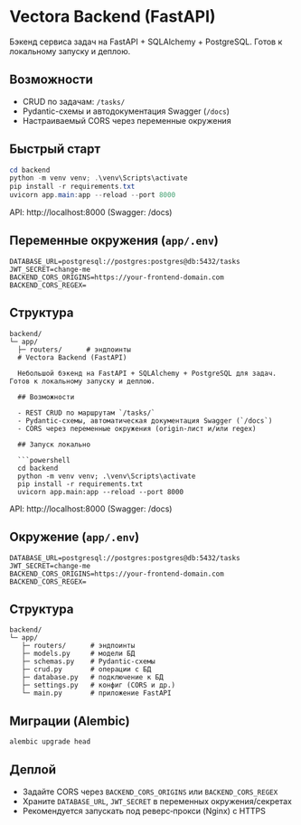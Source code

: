 # Vectora Backend (FastAPI)

Бэкенд сервиса задач на FastAPI + SQLAlchemy + PostgreSQL. Готов к локальному запуску и деплою.
## Возможности

- CRUD по задачам: `/tasks/`
- Pydantic-схемы и автодокументация Swagger (`/docs`)
- Настраиваемый CORS через переменные окружения

## Быстрый старт

```powershell
cd backend
python -m venv venv; .\venv\Scripts\activate
pip install -r requirements.txt
uvicorn app.main:app --reload --port 8000
```
API: http://localhost:8000 (Swagger: /docs)

## Переменные окружения (`app/.env`)

```
DATABASE_URL=postgresql://postgres:postgres@db:5432/tasks
JWT_SECRET=change-me
BACKEND_CORS_ORIGINS=https://your-frontend-domain.com
BACKEND_CORS_REGEX=
```
## Структура

```
backend/
└─ app/
  ├─ routers/      # эндпоинты
  # Vectora Backend (FastAPI)

  Небольшой бэкенд на FastAPI + SQLAlchemy + PostgreSQL для задач. Готов к локальному запуску и деплою.

  ## Возможности

  - REST CRUD по маршрутам `/tasks/`
  - Pydantic‑схемы, автоматическая документация Swagger (`/docs`)
  - CORS через переменные окружения (origin‑лист и/или regex)

  ## Запуск локально

  ```powershell
  cd backend
  python -m venv venv; .\venv\Scripts\activate
  pip install -r requirements.txt
  uvicorn app.main:app --reload --port 8000
  ```

  API: http://localhost:8000 (Swagger: /docs)

  ## Окружение (`app/.env`)

  ```
  DATABASE_URL=postgresql://postgres:postgres@db:5432/tasks
  JWT_SECRET=change-me
  BACKEND_CORS_ORIGINS=https://your-frontend-domain.com
  BACKEND_CORS_REGEX=
  ```

  ## Структура

  ```
  backend/
  └─ app/
     ├─ routers/      # эндпоинты
     ├─ models.py     # модели БД
     ├─ schemas.py    # Pydantic‑схемы
     ├─ crud.py       # операции с БД
     ├─ database.py   # подключение к БД
     ├─ settings.py   # конфиг (CORS и др.)
     └─ main.py       # приложение FastAPI
  ```

  ## Миграции (Alembic)

  ```powershell
  alembic upgrade head
  ```

  ## Деплой

  - Задайте CORS через `BACKEND_CORS_ORIGINS` или `BACKEND_CORS_REGEX`
  - Храните `DATABASE_URL`, `JWT_SECRET` в переменных окружения/секретах
  - Рекомендуется запускать под реверс‑прокси (Nginx) с HTTPS